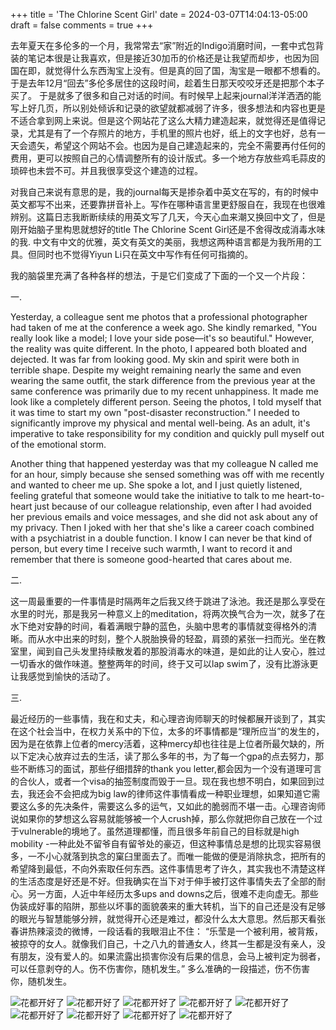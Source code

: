 +++
title = 'The Chlorine Scent Girl'
date = 2024-03-07T14:04:13-05:00
draft = false
comments = true
+++

去年夏天在多伦多的一个月，我常常去“家”附近的Indigo消磨时间，一套中式包背装的笔记本很是让我喜欢，但是接近30加币的价格还是让我望而却步，也因为回国在即，就觉得什么东西淘宝上没有。但是真的回了国，淘宝是一眼都不想看的。于是去年12月“回去”多伦多居住的这段时间，趁着生日那天咬咬牙还是把那个本子买了。 于是就多了很多和自己对话的时间。有时候早上起来journal洋洋洒洒的能写上好几页，所以别处倾诉和记录的欲望就都减弱了许多，很多想法和内容也更是不适合拿到网上来说。但是这个网站花了这么大精力建造起来，就觉得还是值得记录，尤其是有了一个存照片的地方，手机里的照片也好，纸上的文字也好，总有一天会遗矢，希望这个网站不会。也因为是自己建造起来的，完全不需要再付任何的费用，更可以按照自己的心情调整所有的设计版式。多一个地方存放些鸡毛蒜皮的琐碎也未尝不可。并且我很享受这个建造的过程。

对我自己来说有意思的是，我的journal每天是掺杂着中英文在写的，有的时候中英文都写不出来，还要靠拼音补上。写作在哪种语言里更舒服自在，我现在也很难辨别。这篇日志我断断续续的用英文写了几天，今天心血来潮又换回中文了，但是刚开始脑子里构思就想好的title The Chlorine Scent Girl还是不舍得改成消毒水味的我. 中文有中文的优雅，英文有英文的美丽，我想这两种语言都是为我所用的工具。但同时也不觉得Yiyun Li只在英文中写作有任何可指摘的。

我的脑袋里充满了各种各样的想法，于是它们变成了下面的一个又一个片段：

一.

Yesterday, a colleague sent me photos that a professional photographer had taken of me at the conference a week ago. She kindly remarked, "You really look like a model; I love your side pose—it's so beautiful." However, the reality was quite different. In the photo, I appeared both bloated and dejected. It was far from looking good. My skin and spirit were both in terrible shape. Despite my weight remaining nearly the same and even wearing the same outfit, the stark difference from the previous year at the same conference was primarily due to my recent unhappiness. It made me look like a completely different person. Seeing the photos, I told myself that it was time to start my own "post-disaster reconstruction." I needed to significantly improve my physical and mental well-being. As an adult, it's imperative to take responsibility for my condition and quickly pull myself out of the emotional storm.

Another thing that happened yesterday was that my colleague N called me for an hour, simply because she sensed something was off with me recently and wanted to cheer me up. She spoke a lot, and I just quietly listened, feeling grateful that someone would take the initiative to talk to me heart-to-heart just because of our colleague relationship, even after I had avoided her previous emails and voice messages, and she did not ask about any of my privacy. Then I joked with her that she's like a career coach combined with a psychiatrist in a double function. I know I can never be that kind of person, but every time I receive such warmth, I want to record it and remember that there is someone good-hearted that cares about me.


二.

这一周最重要的一件事情是时隔两年之后我又终于跳进了泳池。我还是那么享受在水里的时光，那是我另一种意义上的meditation，将两次换气合为一次，就多了在水下绝对安静的时间，看着满眼宁静的蓝色，头脑中思考的事情就变得格外的清晰。而从水中出来的时刻，整个人脱胎换骨的轻盈，肩颈的紧张一扫而光。坐在教室里，闻到自己头发里持续散发着的那股消毒水的味道，是如此的让人安心，胜过一切香水的做作味道。整整两年的时间，终于又可以lap swim了，没有比游泳更让我感觉到愉快的活动了。


三.

最近经历的一些事情，我在和丈夫，和心理咨询师聊天的时候都展开谈到了，其实在这个社会当中，在权力关系中的下位，太多的坏事情都是“理所应当”的发生的，因为是在依靠上位者的mercy活着，这种mercy却也往往是上位者所最欠缺的，所以下定决心放弃过去的生活，读了那么多年的书，为了每一个gpa的点去努力，那些不断练习的面试，那些仔细措辞的thank you letter,都会因为一个没有道理可言的合伙人，或者一个visa的抽签制度而毁于一旦。现在我也想不明白，如果回到过去，我还会不会把成为big law的律师这件事情看成一种职业理想，如果知道它需要这么多的先决条件，需要这么多的运气，又如此的脆弱而不堪一击。心理咨询师说如果你的梦想这么容易就能够被一个人crush掉，那么你就把你自己放在一个过于vulnerable的境地了。虽然道理都懂，而且很多年前自己的目标就是high mobility -一种此处不留爷自有留爷处的豪迈，但这种事情总是想的比现实容易很多，一不小心就落到执念的窠臼里面去了。而唯一能做的便是消除执念，把所有的希望降到最低，不向外索取任何东西。这件事情思考了许久，其实我也不清楚这样的生活态度是好还是不好。但我确实在当下对于伸手被打这件事情失去了全部的耐心。另一方面，人近中年经历太多ups and downs之后，很难不走向虚无。那些伪装成好事的陷阱，那些以坏事的面貌袭来的重大转机，当下的自己还是没有足够的眼光与智慧能够分辨，就觉得开心还是难过，都没什么太大意思。然后那天看张春讲热辣滚烫的微博，一段话看的我眼泪止不住： “乐莹是一个被利用，被背叛，被掠夺的女人。就像我们自己，十之八九的普通女人，终其一生都是没有亲人，没有朋友，没有爱人的。如果流露出损害你没有后果的信息，会马上被判定为弱者，可以任意剥夺的人。伤不伤害你，随机发生。” 多么准确的一段描述，伤不伤害你，随机发生。


![花都开好了](/site/7.jpg)
![花都开好了](/site/16.jpg)
![花都开好了](/site/15.jpg)
![花都开好了](/site/8.jpg)
![花都开好了](/site/12.jpg)
![花都开好了](/site/13.jpg)
![花都开好了](/site/17.jpg)
![花都开好了](/site/9.jpg)
![花都开好了](/site/11.jpg)
